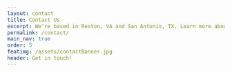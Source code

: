 ```yaml
---
layout: contact
title: Contact Us
excerpt: We’re based in Reston, VA and San Antonio, TX. Learn more about our products and services by giving us a call or contacting us at info@goraft.tech.
permalink: /contact/
main_nav: true
order: 5
featimg: /assets/contactBanner.jpg
header: Get in touch!
---
```

